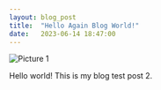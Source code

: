 ```yaml
---
layout: blog_post
title:  "Hello Again Blog World!"
date:   2023-06-14 18:47:00
---
```


![Picture 1](holder.js/800x600?auto=yes)

Hello world! This is my blog test post 2.
